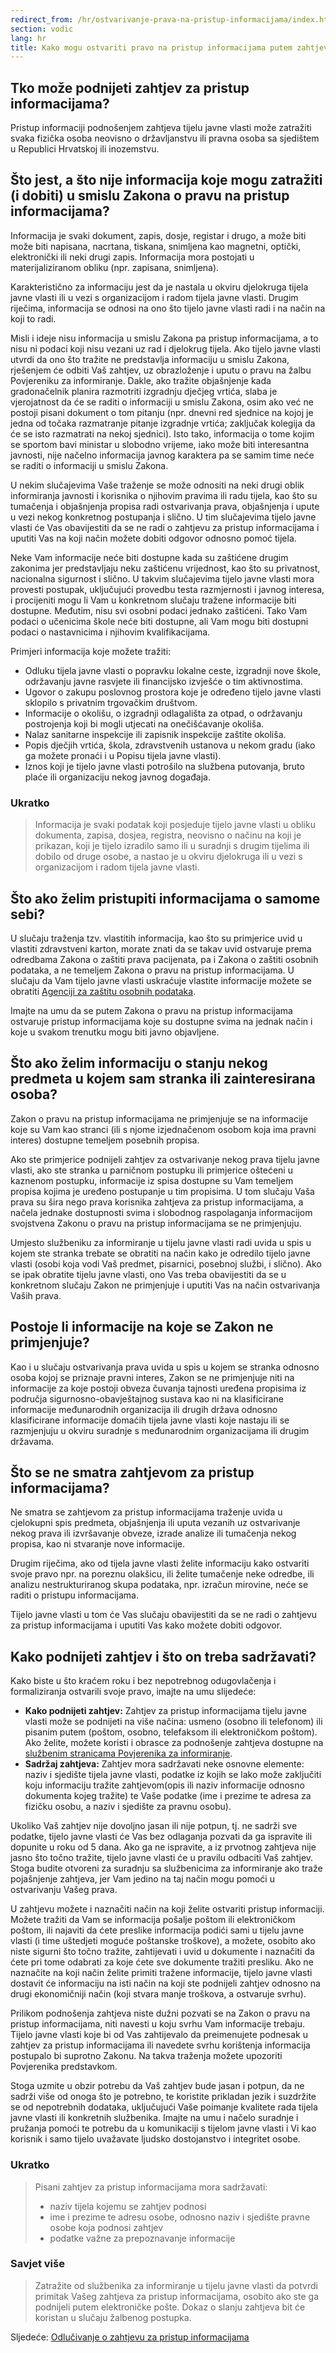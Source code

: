 ```yaml
---
redirect_from: /hr/ostvarivanje-prava-na-pristup-informacijama/index.html
section: vodic
lang: hr
title: Kako mogu ostvariti pravo na pristup informacijama putem zahtjeva?
---
```


## Tko može podnijeti zahtjev za pristup informacijama?

Pristup informaciji podnošenjem zahtjeva tijelu javne vlasti može zatražiti svaka fizička osoba neovisno o državljanstvu ili pravna osoba sa sjedištem u Republici Hrvatskoj ili inozemstvu.

## Što jest, a što nije informacija koje mogu zatražiti (i dobiti) u smislu Zakona o pravu na pristup informacijama?

Informacija je svaki dokument, zapis, dosje, registar i drugo, a može biti može biti napisana, nacrtana, tiskana, snimljena kao magnetni, optički, elektronički ili neki drugi zapis. Informacija mora postojati u materijaliziranom obliku (npr. zapisana, snimljena).

Karakteristično za informaciju jest da je nastala u okviru djelokruga tijela javne vlasti ili u vezi s organizacijom i radom tijela javne vlasti. Drugim riječima, informacija se odnosi na ono što tijelo javne vlasti radi i na način na koji to radi.

Misli i ideje nisu informacija u smislu Zakona pa pristup informacijama, a to nisu ni podaci koji nisu vezani uz rad i djelokrug tijela. Ako tijelo javne vlasti utvrdi da ono što tražite ne predstavlja informaciju u smislu Zakona, rješenjem će odbiti Vaš zahtjev, uz obrazloženje i uputu o pravu na žalbu Povjereniku za informiranje. Dakle, ako tražite objašnjenje kada gradonačelnik planira razmotriti izgradnju dječjeg vrtića,  slaba je vjerojatnost da će se raditi o informaciji u smislu Zakona, osim ako već ne postoji pisani  dokument o tom pitanju (npr. dnevni red sjednice na kojoj je jedna od točaka razmatranje pitanje izgradnje vrtića; zaključak kolegija da će se isto razmatrati na nekoj sjednici). Isto tako, informacija o tome kojim se sportom bavi ministar u slobodno vrijeme, iako može biti interesantna javnosti, nije načelno informacija javnog karaktera pa se samim time neće se raditi  o informaciji u smislu Zakona.

U nekim slučajevima Vaše traženje se može odnositi na neki drugi oblik informiranja javnosti i korisnika o njihovim pravima ili radu tijela, kao što su tumačenja i objašnjenja propisa radi ostvarivanja prava, objašnjenja i upute u vezi nekog konkretnog postupanja i slično. U tim slučajevima tijelo javne vlasti će Vas obavijestiti da se ne radi o zahtjevu za pristup informacijama i uputiti Vas na koji način možete dobiti odgovor odnosno pomoć tijela.

Neke Vam informacije neće biti dostupne kada su zaštićene drugim zakonima jer predstavljaju neku zaštićenu vrijednost, kao što su privatnost, nacionalna sigurnost i slično. U takvim slučajevima tijelo javne vlasti mora provesti postupak, uključujući provedbu testa razmjernosti i javnog interesa, i procijeniti mogu li Vam u konkretnom slučaju tražene informacije biti dostupne. Međutim, nisu svi osobni podaci jednako zaštićeni. Tako Vam podaci o učenicima škole neće biti dostupne, ali Vam mogu biti dostupni podaci o nastavnicima i njihovim kvalifikacijama.

Primjeri informacija koje možete tražiti:

- Odluku tijela javne vlasti o popravku lokalne ceste, izgradnji nove škole, održavanju javne rasvjete ili financijsko izvješće o tim aktivnostima.
- Ugovor o zakupu poslovnog prostora koje je određeno tijelo javne vlasti sklopilo s privatnim trgovačkim društvom.
- Informacije o okolišu, o izgradnji odlagališta za otpad, o održavanju postrojenja koji bi mogli utjecati na onečišćavanje okoliša.
- Nalaz sanitarne inspekcije ili zapisnik inspekcije zaštite okoliša.
- Popis dječjih vrtića, škola, zdravstvenih ustanova u nekom gradu (iako ga možete pronaći i u Popisu tijela javne vlasti).
- Iznos koji je tijelo javne vlasti potrošilo na službena putovanja, bruto plaće ili organizaciju nekog javnog događaja.

### Ukratko

> Informacija je svaki podatak koji posjeduje tijelo javne vlasti u obliku dokumenta, zapisa, dosjea, registra, neovisno o načinu na koji je prikazan, koji je tijelo izradilo samo ili u suradnji s drugim tijelima ili dobilo od druge osobe, a nastao je u okviru djelokruga ili u vezi s organizacijom i radom tijela javne vlasti.

## Što ako želim pristupiti informacijama o samome sebi?

U slučaju traženja tzv. vlastitih informacija, kao što su primjerice uvid u vlastiti zdravstveni karton,  morate znati da se takav uvid ostvaruje prema odredbama Zakona o zaštiti prava pacijenata, pa i Zakona o zaštiti osobnih podataka, a ne temeljem Zakona o pravu na pristup informacijama. U slučaju da Vam tijelo javne vlasti uskraćuje vlastite informacije možete se obratiti [Agenciji za zaštitu osobnih podataka](www.azop.hr ).

Imajte na umu da se putem Zakona o pravu na pristup informacijama ostvaruje pristup informacijama koje su dostupne svima na jednak način i koje u svakom trenutku mogu biti javno objavljene.

## Što ako želim informaciju o stanju nekog predmeta u kojem sam stranka ili zainteresirana osoba? 

Zakon o pravu na pristup informacijama ne primjenjuje se na informacije koje su Vam kao stranci (ili s njome izjednačenom osobom koja ima pravni interes) dostupne temeljem posebnih propisa.

Ako ste primjerice podnijeli zahtjev za ostvarivanje nekog prava tijelu javne vlasti, ako ste stranka u parničnom postupku ili primjerice oštećeni u kaznenom postupku, informacije iz spisa dostupne su Vam temeljem propisa kojima je uređeno postupanje u tim propisima. U tom slučaju Vaša prava su šira nego prava korisnika zahtjeva za pristup informacijama, a načela jednake dostupnosti svima i slobodnog raspolaganja informacijom svojstvena Zakonu o pravu na pristup informacijama se ne primjenjuju.

Umjesto službeniku za informiranje u tijelu javne vlasti radi uvida u spis u kojem ste stranka trebate se obratiti na način kako je odredilo tijelo javne vlasti (osobi koja vodi Vaš predmet, pisarnici, posebnoj službi, i slično). Ako se ipak obratite tijelu javne vlasti, ono Vas treba obavijestiti da se u konkretnom slučaju Zakon ne primjenjuje i uputiti Vas na način ostvarivanja Vaših prava.

## Postoje li informacije na koje se Zakon ne primjenjuje?

Kao i u slučaju ostvarivanja prava uvida u spis u kojem se stranka odnosno osoba kojoj se priznaje pravni interes, Zakon se ne primjenjuje niti na informacije za koje postoji obveza čuvanja tajnosti uređena propisima iz područja sigurnosno-obavještajnog sustava kao ni na klasificirane informacije međunarodnih organizacija ili drugih država odnosno klasificirane informacije domaćih tijela javne vlasti koje nastaju ili se razmjenjuju u okviru suradnje s međunarodnim organizacijama ili drugim državama.

## Što se ne smatra zahtjevom za pristup informacijama?

Ne smatra se zahtjevom za pristup informacijama traženje uvida u cjelokupni spis predmeta, objašnjenja ili uputa vezanih uz ostvarivanje nekog prava ili izvršavanje obveze, izrade analize ili tumačenja nekog propisa, kao ni stvaranje nove informacije.

Drugim riječima, ako od tijela javne vlasti želite informaciju kako ostvariti svoje pravo npr. na poreznu olakšicu, ili želite tumačenje neke odredbe, ili analizu nestrukturiranog skupa podataka, npr. izračun mirovine, neće se raditi o pristupu informacijama.

Tijelo javne vlasti u tom će Vas slučaju obavijestiti da se ne radi o zahtjevu za pristup informacijama i uputiti Vas kako možete dobiti odgovor.

## Kako podnijeti zahtjev i što on treba sadržavati?

Kako biste u što kraćem roku i bez nepotrebnog odugovlačenja i formaliziranja ostvarili svoje pravo, imajte na umu slijedeće: 

- **Kako podnijeti zahtjev:** Zahtjev za pristup informacijama tijelu javne vlasti može se podnijeti na više načina:  usmeno (osobno ili telefonom) ili pisanim putem (poštom, osobno, telefaksom ili elektroničkom poštom). Ako želite, možete koristi i obrasce za podnošenje zahtjeva dostupne na [službenim stranicama Povjerenika za informiranje](http://www.pristupinfo.hr/pravni-okvir). 
- **Sadržaj zahtjeva:** Zahtjev mora sadržavati neke osnovne elemente: naziv i sjedište tijela javne vlasti, podatke iz kojih se lako može zaključiti koju informaciju tražite zahtjevom(opis ili naziv informacije odnosno dokumenta kojeg tražite) te Vaše podatke (ime i prezime te adresa za fizičku osobu, a naziv i sjedište za pravnu osobu).

Ukoliko Vaš zahtjev nije dovoljno jasan ili nije potpun, tj. ne sadrži sve podatke, tijelo javne vlasti će Vas bez odlaganja pozvati da ga ispravite ili dopunite u roku od 5 dana. Ako ga ne ispravite, a iz prvotnog zahtjeva nije jasno što točno tražite, tijelo javne vlasti će u pravilu odbaciti Vaš zahtjev. Stoga budite otvoreni za suradnju sa službenicima za informiranje ako traže pojašnjenje zahtjeva, jer Vam jedino na taj način mogu pomoći u ostvarivanju Vašeg prava. 

U zahtjevu možete i naznačiti način na koji želite ostvariti pristup informaciji. Možete tražiti da Vam se informacija pošalje poštom ili elektroničkom poštom, ili najaviti da ćete preslike informacija podići sami u tijelu javne vlasti (i time uštedjeti moguće poštanske troškove), a možete, osobito ako niste sigurni što točno tražite, zahtijevati i uvid u dokumente i naznačiti da ćete pri tome odabrati za koje ćete sve dokumente tražiti presliku. Ako ne naznačite na koji način želite primiti tražene informacije, tijelo javne vlasti dostavit će informaciju na isti način na koji ste podnijeli zahtjev odnosno na drugi ekonomičniji način (koji stvara manje troškova, a ostvaruje svrhu).

Prilikom podnošenja zahtjeva niste dužni pozvati se na Zakon o pravu na pristup informacijama, niti navesti u koju svrhu Vam informacije trebaju. Tijelo javne vlasti koje bi od Vas zahtijevalo da preimenujete podnesak u zahtjev za pristup informacijama ili navedete svrhu korištenja informacija postupalo bi suprotno Zakonu. Na takva traženja možete upozoriti Povjerenika predstavkom.

Stoga uzmite u obzir potrebu da Vaš zahtjev bude jasan i potpun, da ne sadrži više od onoga što je potrebno, te koristite prikladan jezik i suzdržite se od nepotrebnih dodataka, uključujući Vaše poimanje kvalitete rada tijela javne vlasti ili konkretnih službenika. Imajte na umu i načelo suradnje i pružanja pomoći te potrebu da u komunikaciji s tijelom javne vlasti i Vi kao korisnik i samo tijelo uvažavate ljudsko dostojanstvo i integritet osobe. 

### Ukratko

> Pisani zahtjev za pristup informacijama mora sadržavati:
> 
> - naziv tijela kojemu se zahtjev podnosi
> - ime i prezime te adresu osobe, odnosno naziv i sjedište pravne osobe koja podnosi zahtjev
> - podatke važne za prepoznavanje informacije


### Savjet više

> Zatražite od službenika za informiranje u tijelu javne vlasti da potvrdi primitak Vašeg zahtjeva za pristup informacijama, osobito ako ste ga podnijeli putem elektroničke pošte. Dokaz o slanju zahtjeva bit će koristan u slučaju žalbenog postupka.

Sljedeće: [Odlučivanje o zahtjevu za pristup informacijama](../odlucivanje-o-zahtjevu-za-pristup-informacijama)